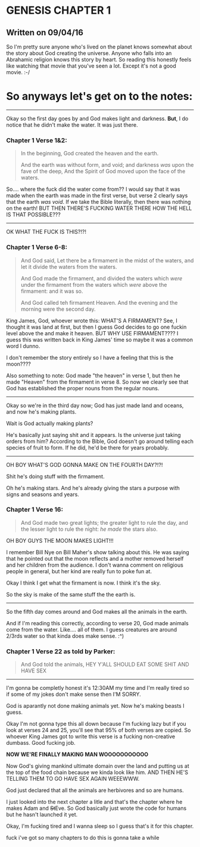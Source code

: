# GENESIS CHAPTER 1
## Written on 09/04/16

So I'm pretty sure anyone who's lived on the planet knows somewhat about the story about God creating the universe. Anyone who falls into an Abrahamic religion knows this story by heart. So reading this honestly feels like watching that movie that you've seen a lot. Except it's not a good movie. :-/

# So anyways let's get on to the notes:
------------------

Okay so the first day goes by and God makes light and darkness. **But**, I do notice that he didn't make the water. It was just there.

### Chapter 1 Verse 1&2:
> In the beginning, God created the heaven and the earth.
>
> And the earth was without form, and void; and darkness *was* upon the fave of the deep, And the Spirit of God moved upon the face of the waters.

So.... where the fuck did the water come from?? I would say that it was made when the earth was made in the first verse, but verse 2 clearly says that the earth _was void_. If we take the Bible literally, then there was nothing on the earth! BUT THEN THERE'S FUCKING WATER THERE HOW THE HELL IS THAT POSSIBLE??? 

-------------------

OK WHAT THE FUCK IS THIS?!?!

### Chapter 1 Verse 6-8:
> And God said, Let there be a firmament in the midst of the waters, and let it divide the waters from the waters.
>
> And God made the firmament, and divided the waters which *were* under the firmament from the waters which _were_ above the firmament: and it was so. 
>
> And God called teh firmament Heaven. And the evening and the morning were the second day.


King James, God, whoever wrote this: WHAT'S A FIRMAMENT? See, I thought it was land at first, but then I guess God decides to go one fuckin level above the and make it heaven. BUT WHY USE FIRMAMENT???? I guess this was written back in King James' time so maybe it was a common word I dunno.

I don't remember the story entirely so I have a feeling that this is the moon????

Also something to note: God made "the heaven" in verse 1, but then he made "Heaven" from the firmament in verse 8. So now we clearly see that God has established the proper nouns from the regular nouns.

-------------------

Okay so we're in the third day now; God has just made land and oceans, and now he's making plants. 

Wait is God actually making plants?

He's basically just saying shit and it appears. Is the universe just taking orders from him? According to the Bible, God doesn't go around telling each species of fruit to form. If he did, he'd be there for years probably.

-------------------

OH BOY WHAT'S GOD GONNA MAKE ON THE FOURTH DAY?!?!

Shit he's doing stuff with the firmament.

Oh he's making stars. And he's already giving the stars a purpose with signs and seasons and years. 

### Chapter 1 Verse 16:
> And God made two great lights; the greater light to rule the day, and the lesser light to rule the night: *he made* the stars also.

OH BOY GUYS THE MOON MAKES LIGHT!!!

I remember Bill Nye on Bill Maher's show talking about this. He was saying that he pointed out that the moon reflects and a mother removed herself and her children from the audience. I don't wanna comment on religious people in general, but her kind are really fun to poke fun at.

Okay I think I get what the firmament is now. I think it's the sky.

So the sky is make of the same stuff the the earth is.

------------------

So the fifth day comes around and God makes all the animals in the earth. 

And if I'm reading this correctly, according to verse 20, God made animals come from the water. Like.... all of them.
I guess creatures are around 2/3rds water so that kinda does make sense. :^)

### Chapter 1 Verse 22 as told by Parker:
> And God told the animals, HEY Y'ALL SHOULD EAT SOME SHIT AND HAVE SEX

------------------

I'm gonna be completly honest it's 12:30AM my time and I'm really tired so if some of my jokes don't make sense then I'M SORRY.

God is aparantly not done making animals yet. Now he's making beasts I guess. 

Okay I'm not gonna type this all down because I'm fucking lazy but if you look at verses 24 and 25, you'll see that 95% of both verses are copied. So whoever King James got to write this verse is a fucking non-creative dumbass. Good fucking job.

**NOW WE'RE FINALLY MAKING MAN WOOOOOOOOOOO**

Now God's giving mankind ultimate domain over the land and putting us at the top of the food chain because we kinda look like him. AND THEN HE'S TELLING THEM TO GO HAVE SEX AGAIN WEEEWWW. 

God just declared that all the animals are herbivores and so are humans.

I just looked into the next chapter a litle and that's the chapter where he makes Adam and ~~St~~Eve. So God basically just wrote the code for humans but he hasn't launched it yet. 

Okay, I'm fucking tired and I wanna sleep so I guess that's it for this chapter.

fuck i've got so many chapters to do this is gonna take a while
